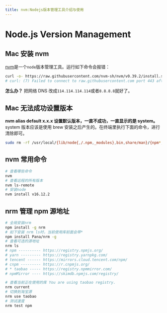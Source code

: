 ```yaml
---
title: nvm:Nodejs版本管理工具介绍与使用
---
```


# Node.js Version Management

## Mac 安装 nvm

[nvm](https://github.com/nvm-sh/nvm)是一个`node`版本管理工具。运行如下命令会报错：

```bash
curl -o- https://raw.githubusercontent.com/nvm-sh/nvm/v0.39.2/install.sh | bash
# curl: (7) Failed to connect to raw.githubusercontent.com port 443 after 8 ms: Connection refused
```

**怎么办？** 把网络 DNS 改成`114.114.114.114`或者`8.8.8.8`就好了。

## Mac 无法成功设置版本

**nvm alias default x.x.x 设置默认版本，一直不成功，一直显示的是 system。**  
system 版本应该是使用 brew 安装之后产生的。在终端里执行下面的命令，进行清除即可。

```bash
sudo rm -rf /usr/local/{lib/node{,/.npm,_modules},bin,share/man}/{npm*,node*,man1/node*}
```

## nvm 常用命令

```bash
# 查看哪些命令
nvm
# 查看远程的所有版本
nvm ls-remote
# 安装node
nvm install v16.12.2

```

## nrm 管理 npm 源地址

```bash
# 全局安装nrm
npm install -g nrm
# 如下安装 nrm ls时，当前使用库前面会带*
npm install Pana/nrm -g
# 查看可选的源地址
nrm ls
# npm ---------- https://registry.npmjs.org/
# yarn --------- https://registry.yarnpkg.com/
# tencent ------ https://mirrors.cloud.tencent.com/npm/
# cnpm --------- https://r.cnpmjs.org/
# * taobao ----- https://registry.npmmirror.com/
# npmMirror ---- https://skimdb.npmjs.com/registry/

# 查看当前正在使用的库 You are using taobao registry.
nrm current
# 切换到淘宝源
nrm use taobao
# 测试速度
nrm test npm
```
